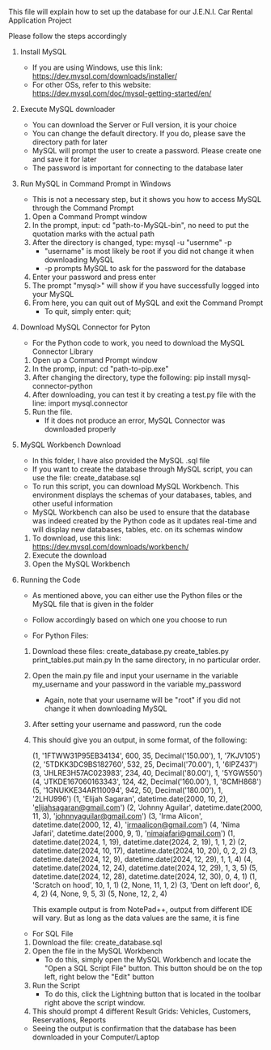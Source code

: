 This file will explain how to set up the database for our J.E.N.I. Car Rental Application Project

Please follow the steps accordingly

1. Install MySQL
	- If you are using Windows, use this link: https://dev.mysql.com/downloads/installer/
	- For other OSs, refer to this website: https://dev.mysql.com/doc/mysql-getting-started/en/

2. Execute MySQL downloader
	- You can download the Server or Full version, it is your choice
	- You can change the default directory. If you do, please save the directory path for later
	- MySQL will prompt the user to create a password. Please create one and save it for later
	- The password is important for connecting to the database later
	
3. Run MySQL in Command Prompt in Windows
	- This is not a necessary step, but it shows you how to access MySQL through the Command Prompt
	1. Open a Command Prompt window
	2. In the prompt, input: cd "path-to-MySQL-bin", no need to put the quotation marks with the actual path
	3. After the directory is changed, type: mysql -u "usernme" -p 
		- "username" is most likely be root if you did not change it when downloading MySQL
		- -p prompts MySQL to ask for the password for the database
	4. Enter your password and press enter
	5. The prompt "mysql>" will show if you have successfully logged into your MySQL
	6. From here, you can quit out of MySQL and exit the Command Prompt
		- To quit, simply enter: quit;

4. Download MySQL Connector for Pyton
	- For the Python code to work, you need to download the MySQL Connector Library
	1. Open up a Command Prompt window
	2. In the promp, input: cd "path-to-pip.exe"
	3. After changing the directory, type the following: pip install mysql-connector-python
	4. After downloading, you can test it by creating a test.py file with the line:
		import mysql.connector
	5. Run the file.
		- If it does not produce an error, MySQL Connector was downloaded properly
		
5. MySQL Workbench Download
	- In this folder, I have also provided the MySQL .sql file
	- If you want to create the database through MySQL script, you can use the file:
		create_database.sql 
	- To run this script, you can download MySQL Workbench. This environment displays 
		the schemas of your databases, tables, and other useful information
	- MySQL Workbench can also be used to ensure that the database was indeed created by the Python code
		as it updates real-time and will display new databases, tables, etc. on its schemas window
	1. To download, use this link: https://dev.mysql.com/downloads/workbench/
	2. Execute the download
	3. Open the MySQL Workbench

6. Running the Code
	- As mentioned above, you can either use the Python files or the MySQL file that is given in the folder
	- Follow accordingly based on which one you choose to run
	
	- For Python Files:
	1. Download these files:
		create_database.py
		create_tables.py
		print_tables.put
		main.py
		In the same directory, in no particular order.
	2. Open the main.py file and input your username in the variable my_username
		and your password in the variable my_password
		- Again, note that your username will be "root" if you did not change it
			when downloading MySQL
	3. After setting your username and password, run the code 		
	4. This should give you an output, in some format, of the following:
	
		(1, '1FTWW31P95EB34134', 600, 35, Decimal('150.00'), 1, '7KJV105')
		(2, '5TDKK3DC9BS182760', 532, 25, Decimal('70.00'), 1, '6IPZ437')
		(3, 'JHLRE3H57AC023983', 234, 40, Decimal('80.00'), 1, '5YGW550')
		(4, 'JTKDE167060163343', 124, 42, Decimal('160.00'), 1, '8CMH868')
		(5, '1GNUKKE34AR110094', 942, 50, Decimal('180.00'), 1, '2LHU996')
		(1, 'Elijah Sagaran', datetime.date(2000, 10, 2), 'elijahsagaran@gmail.com')
		(2, 'Johnny Aguilar', datetime.date(2000, 11, 3), 'johnnyaguilar@gmail.com')
		(3, 'Irma Alicon', datetime.date(2000, 12, 4), 'irmaalicon@gmail.com')
		(4, 'Nima Jafari', datetime.date(2000, 9, 1), 'nimajafari@gmail.com')
		(1, datetime.date(2024, 1, 19), datetime.date(2024, 2, 19), 1, 1, 2)
		(2, datetime.date(2024, 10, 17), datetime.date(2024, 10, 20), 0, 2, 2)
		(3, datetime.date(2024, 12, 9), datetime.date(2024, 12, 29), 1, 1, 4)
		(4, datetime.date(2024, 12, 24), datetime.date(2024, 12, 29), 1, 3, 5)
		(5, datetime.date(2024, 12, 28), datetime.date(2024, 12, 30), 0, 4, 1)
		(1, 'Scratch on hood', 10, 1, 1)
		(2, None, 11, 1, 2)
		(3, 'Dent on left door', 6, 4, 2)
		(4, None, 9, 5, 3)
		(5, None, 12, 2, 4)
		
		This example output is from NotePad++, output from different IDE will vary.
		But as long as the data values are the same, it is fine 
		
	- For SQL File
	1. Download the file:
		create_database.sql
	2. Open the file in the MySQL Workbench
		- To do this, simply open the MySQL Workbench and locate the "Open a SQL Script File"
			button. This button should be on the top left, right below the "Edit" button
	3. Run the Script
		- To do this, click the Lightning button that is located in the toolbar right above
			the script window. 
	4. This should prompt 4 different Result Grids:
		Vehicles, Customers, Reservations, Reports
		
	- Seeing the output is confirmation that the database has been downloaded in your Computer/Laptop
	